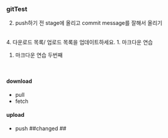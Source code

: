 ### gitTest

2. push하기 전 stage에 올리고 commit message를 잘해서 올리기
<br>
4. 다운로드 목록/ 업로드 목록을 업데이트하세요.
1. 마크다운 연습



1. 마크다운 연습 두번째
<br>

#### download
- pull
- fetch

#### upload
* push
##changed ##

